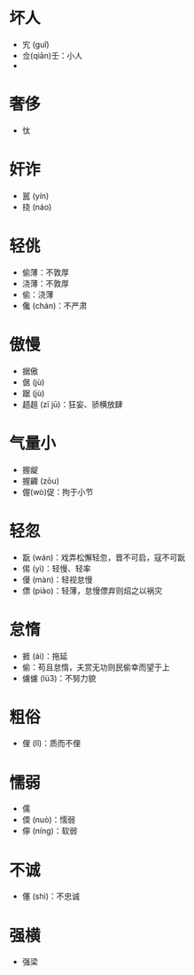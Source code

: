 # 坏人
* 宄 (guǐ)
* 佥(qiān)壬：小人
* 
# 奢侈
* 忲
# 奸诈
* 嚚 (yín)
* 挠 (náo)
# 轻佻
* 偷薄：不敦厚
* 浇薄：不敦厚
* 偷：浇薄
* 儳 (chán)：不严肃
# 傲慢
* 据傲
* 倨 (jù)
* 踞 (jù)
* 趦趄 (zī jū)：狂妄、骄横放肆
# 气量小
* 握龊
* 握齱 (zōu)
* 偓(wò)促：拘于小节
# 轻忽
* 翫 (wán)：戏弄松懈轻忽，晋不可启，寇不可翫
* 㑥 (yì)：轻慢、轻率
* 僈 (màn)：轻视怠慢
* 僄 (piào)：轻薄，怠慢僄弃则炤之以祸灾
# 怠惰
* 捱 (ái)：拖延
* 偷：苟且怠惰，夫赏无功则民偷幸而望于上
* 儢儢 (lü3)：不努力貌
# 粗俗
* 俚 (lǐ)：质而不俚
# 懦弱
* 儒
* 偄 (nuò)：懦弱
* 儜 (níng)：软弱
# 不诚
* 僿 (shì)：不忠诚
# 强横
* 强梁